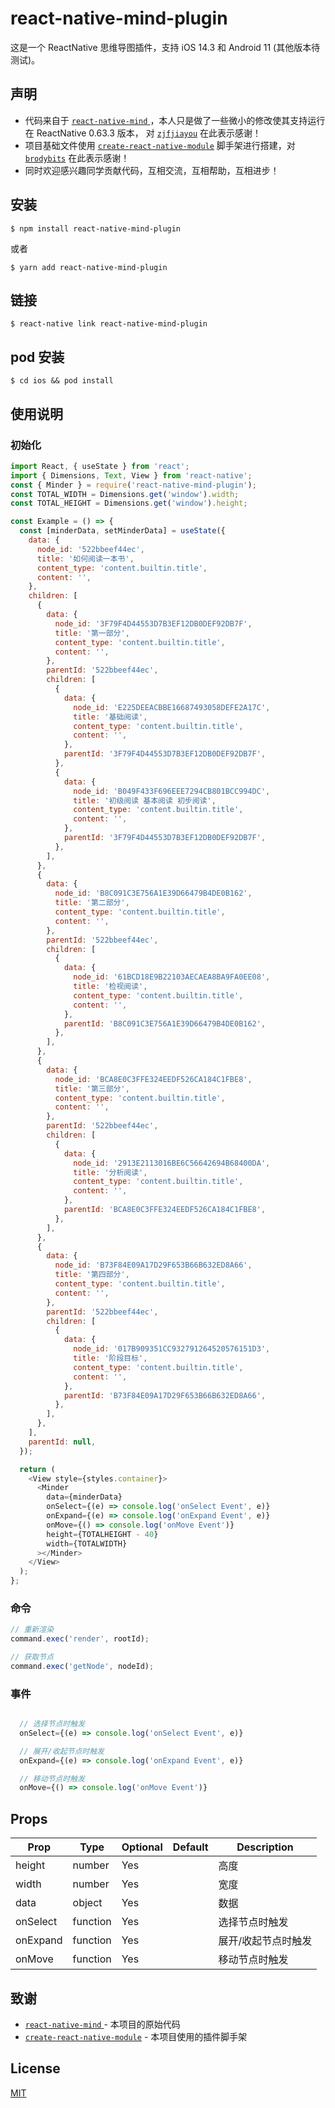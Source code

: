 # react-native-mind-plugin

这是一个 ReactNative 思维导图插件，支持 iOS 14.3 和 Android 11 (其他版本待测试)。

## 声明

- 代码来自于 [`react-native-mind`
  ](https://github.com/zjfjiayou/react-native-mind) ，本人只是做了一些微小的修改使其支持运行在 ReactNative 0.63.3 版本， 对 [`zjfjiayou`](https://github.com/zjfjiayou) 在此表示感谢！
- 项目基础文件使用 [`create-react-native-module`](https://github.com/brodybits/create-react-native-module) 脚手架进行搭建，对 [`brodybits`](https://github.com/brodybits) 在此表示感谢！
- 同时欢迎感兴趣同学贡献代码，互相交流，互相帮助，互相进步！

## 安装

`$ npm install react-native-mind-plugin`

或者

`$ yarn add react-native-mind-plugin`

## 链接

`$ react-native link react-native-mind-plugin`

## pod 安装

`$ cd ios && pod install`

## 使用说明

### 初始化

```javascript
import React, { useState } from 'react';
import { Dimensions, Text, View } from 'react-native';
const { Minder } = require('react-native-mind-plugin');
const TOTAL_WIDTH = Dimensions.get('window').width;
const TOTAL_HEIGHT = Dimensions.get('window').height;

const Example = () => {
  const [minderData, setMinderData] = useState({
    data: {
      node_id: '522bbeef44ec',
      title: '如何阅读一本书',
      content_type: 'content.builtin.title',
      content: '',
    },
    children: [
      {
        data: {
          node_id: '3F79F4D44553D7B3EF12DB0DEF92DB7F',
          title: '第一部分',
          content_type: 'content.builtin.title',
          content: '',
        },
        parentId: '522bbeef44ec',
        children: [
          {
            data: {
              node_id: 'E225DEEACBBE16687493058DEFE2A17C',
              title: '基础阅读',
              content_type: 'content.builtin.title',
              content: '',
            },
            parentId: '3F79F4D44553D7B3EF12DB0DEF92DB7F',
          },
          {
            data: {
              node_id: 'B049F433F696EEE7294CB801BCC994DC',
              title: '初级阅读 基本阅读 初步阅读',
              content_type: 'content.builtin.title',
              content: '',
            },
            parentId: '3F79F4D44553D7B3EF12DB0DEF92DB7F',
          },
        ],
      },
      {
        data: {
          node_id: 'B8C091C3E756A1E39D66479B4DE0B162',
          title: '第二部分',
          content_type: 'content.builtin.title',
          content: '',
        },
        parentId: '522bbeef44ec',
        children: [
          {
            data: {
              node_id: '61BCD18E9B22103AECAEA8BA9FA0EE08',
              title: '检视阅读',
              content_type: 'content.builtin.title',
              content: '',
            },
            parentId: 'B8C091C3E756A1E39D66479B4DE0B162',
          },
        ],
      },
      {
        data: {
          node_id: 'BCA8E0C3FFE324EEDF526CA184C1FBE8',
          title: '第三部分',
          content_type: 'content.builtin.title',
          content: '',
        },
        parentId: '522bbeef44ec',
        children: [
          {
            data: {
              node_id: '2913E2113016BE6C56642694B68400DA',
              title: '分析阅读',
              content_type: 'content.builtin.title',
              content: '',
            },
            parentId: 'BCA8E0C3FFE324EEDF526CA184C1FBE8',
          },
        ],
      },
      {
        data: {
          node_id: 'B73F84E09A17D29F653B66B632ED8A66',
          title: '第四部分',
          content_type: 'content.builtin.title',
          content: '',
        },
        parentId: '522bbeef44ec',
        children: [
          {
            data: {
              node_id: '017B909351CC932791264520576151D3',
              title: '阶段目标',
              content_type: 'content.builtin.title',
              content: '',
            },
            parentId: 'B73F84E09A17D29F653B66B632ED8A66',
          },
        ],
      },
    ],
    parentId: null,
  });

  return (
    <View style={styles.container}>
      <Minder
        data={minderData}
        onSelect={(e) => console.log('onSelect Event', e)}
        onExpand={(e) => console.log('onExpand Event', e)}
        onMove={() => console.log('onMove Event')}
        height={TOTALHEIGHT - 40}
        width={TOTALWIDTH}
      ></Minder>
    </View>
  );
};

```

### 命令

```javascript
// 重新渲染
command.exec('render', rootId);

// 获取节点
command.exec('getNode', nodeId);
```

### 事件

```javascript

  // 选择节点时触发
  onSelect={(e) => console.log('onSelect Event', e)}

  // 展开/收起节点时触发
  onExpand={(e) => console.log('onExpand Event', e)}

  // 移动节点时触发
  onMove={() => console.log('onMove Event')}

```

## Props

| Prop     | Type     | Optional | Default | Description         |
| -------- | -------- | -------- | ------- | ------------------- |
| height   | number   | Yes      |         | 高度                |
| width    | number   | Yes      |         | 宽度                |
| data     | object   | Yes      |         | 数据                |
| onSelect | function | Yes      |         | 选择节点时触发      |
| onExpand | function | Yes      |         | 展开/收起节点时触发 |
| onMove   | function | Yes      |         | 移动节点时触发      |

## 致谢

- [`react-native-mind`
  ](https://github.com/zjfjiayou/react-native-mind) - 本项目的原始代码
- [`create-react-native-module`](https://github.com/brodybits/create-react-native-module) - 本项目使用的插件脚手架

## License

[MIT](./LICENSE)
